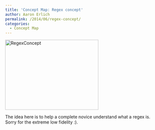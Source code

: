 ```yaml
---
title: 'Concept Map: Regex concept'
author: Aaron Erlich
permalink: /2014/06/regex-concept/
categories:
  - Concept Map
---
```

[<img class="alignnone size-medium wp-image-7753" alt="RegexConcept" src="http://teaching.software-carpentry.org/wp-content/uploads/2014/06/RegexConcept-300x225.jpg" width="300" height="225" />][1]

The idea here is to help a complete novice understand what a regex is. Sorry for the extreme low fidelity :).

&nbsp;

 [1]: http://teaching.software-carpentry.org/wp-content/uploads/2014/06/RegexConcept.jpg
